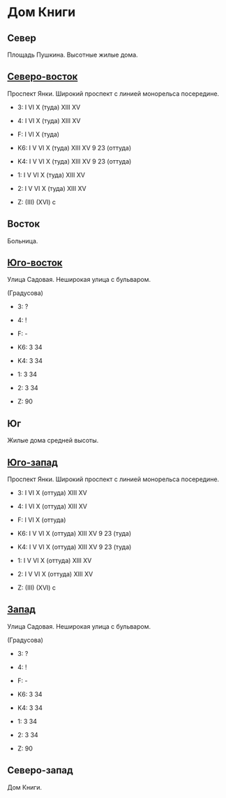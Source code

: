 # Дом Книги

## Север

Площадь Пушкина.
Высотные жилые дома.

## [Северо-восток](./10597092.md)

Проспект Янки.
Широкий проспект с линией монорельса посередине.

* 3:    I   VI  X (туда)    XIII    XV
* 4:    I   VI  X (туда)    XIII    XV
* F:    I   VI  X (туда)

* K6:   I   V   VI  X (туда)    XIII    XV
        9   23 (оттуда)
* K4:   I   V   VI  X (туда)    XIII    XV
        9   23 (оттуда)
* 1:    I   V   VI  X (туда)    XIII    XV
* 2:    I   V   VI  X (туда)    XIII    XV

* Z:    (III)   (XVI)
        c

## Восток

Больница.

## [Юго-восток](./10597097.md)

Улица Садовая.
Неширокая улица с бульваром.

(Градусова)

* 3:    ?
* 4:    !
* F:    -

* K6:   3   34
* K4:   3   34
* 1:    3   34
* 2:    3   34

* Z:    90

## Юг

Жилые дома средней высоты.

## [Юго-запад](./10592097.md)

Проспект Янки.
Широкий проспект с линией монорельса посередине.

* 3:    I   VI  X (оттуда)  XIII    XV
* 4:    I   VI  X (оттуда)  XIII    XV
* F:    I   VI  X (оттуда)

* K6:   I   V   VI  X (оттуда)  XIII    XV
        9   23 (туда)
* K4:   I   V   VI  X (оттуда)  XIII    XV
        9   23 (туда)
* 1:    I   V   VI  X (оттуда)  XIII    XV
* 2:    I   V   VI  X (оттуда)  XIII    XV

* Z:    (III)   (XVI)
        c

## [Запад](./10580095.md)

Улица Садовая.
Неширокая улица с бульваром.

(Градусова)

* 3:    ?
* 4:    !
* F:    -

* K6:   3   34
* K4:   3   34
* 1:    3   34
* 2:    3   34

* Z:    90

## Северо-запад

Дом Книги.
